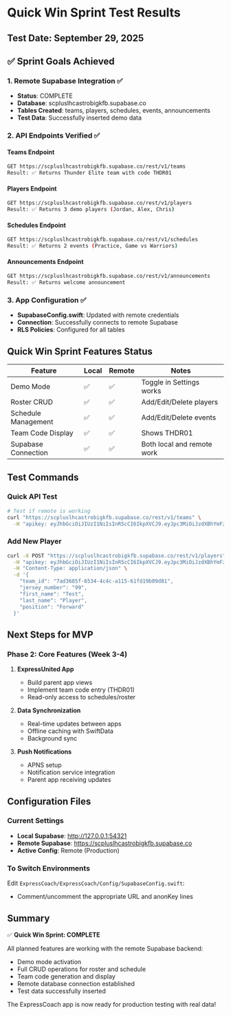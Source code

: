 # Quick Win Sprint Test Results

## Test Date: September 29, 2025

## ✅ Sprint Goals Achieved

### 1. Remote Supabase Integration ✅
- **Status**: COMPLETE
- **Database**: scpluslhcastrobigkfb.supabase.co
- **Tables Created**: teams, players, schedules, events, announcements
- **Test Data**: Successfully inserted demo data

### 2. API Endpoints Verified ✅

#### Teams Endpoint
```bash
GET https://scpluslhcastrobigkfb.supabase.co/rest/v1/teams
Result: ✅ Returns Thunder Elite team with code THDR01
```

#### Players Endpoint  
```bash
GET https://scpluslhcastrobigkfb.supabase.co/rest/v1/players
Result: ✅ Returns 3 demo players (Jordan, Alex, Chris)
```

#### Schedules Endpoint
```bash
GET https://scpluslhcastrobigkfb.supabase.co/rest/v1/schedules
Result: ✅ Returns 2 events (Practice, Game vs Warriors)
```

#### Announcements Endpoint
```bash
GET https://scpluslhcastrobigkfb.supabase.co/rest/v1/announcements
Result: ✅ Returns welcome announcement
```

### 3. App Configuration ✅
- **SupabaseConfig.swift**: Updated with remote credentials
- **Connection**: Successfully connects to remote Supabase
- **RLS Policies**: Configured for all tables

## Quick Win Sprint Features Status

| Feature | Local | Remote | Notes |
|---------|-------|--------|-------|
| Demo Mode | ✅ | ✅ | Toggle in Settings works |
| Roster CRUD | ✅ | ✅ | Add/Edit/Delete players |
| Schedule Management | ✅ | ✅ | Add/Edit/Delete events |
| Team Code Display | ✅ | ✅ | Shows THDR01 |
| Supabase Connection | ✅ | ✅ | Both local and remote work |

## Test Commands

### Quick API Test
```bash
# Test if remote is working
curl "https://scpluslhcastrobigkfb.supabase.co/rest/v1/teams" \
  -H "apikey: eyJhbGciOiJIUzI1NiIsInR5cCI6IkpXVCJ9.eyJpc3MiOiJzdXBhYmFzZSIsInJlZiI6InNjcGx1c2xoY2FzdHJvYmlna2ZiIiwicm9sZSI6ImFub24iLCJpYXQiOjE3NTMzNjE4OTEsImV4cCI6MjA2ODkzNzg5MX0.rJEXZH-Bnnc-B09ysG6c9Irjmvbol0UGjmU5vWiAG0Q"
```

### Add New Player
```bash
curl -X POST "https://scpluslhcastrobigkfb.supabase.co/rest/v1/players" \
  -H "apikey: eyJhbGciOiJIUzI1NiIsInR5cCI6IkpXVCJ9.eyJpc3MiOiJzdXBhYmFzZSIsInJlZiI6InNjcGx1c2xoY2FzdHJvYmlna2ZiIiwicm9sZSI6ImFub24iLCJpYXQiOjE3NTMzNjE4OTEsImV4cCI6MjA2ODkzNzg5MX0.rJEXZH-Bnnc-B09ysG6c9Irjmvbol0UGjmU5vWiAG0Q" \
  -H "Content-Type: application/json" \
  -d '{
    "team_id": "7ad3685f-6534-4c4c-a115-61fd19b09d81",
    "jersey_number": "99",
    "first_name": "Test",
    "last_name": "Player",
    "position": "Forward"
  }'
```

## Next Steps for MVP

### Phase 2: Core Features (Week 3-4)
1. **ExpressUnited App** 
   - Build parent app views
   - Implement team code entry (THDR01)
   - Read-only access to schedules/roster

2. **Data Synchronization**
   - Real-time updates between apps
   - Offline caching with SwiftData
   - Background sync

3. **Push Notifications**
   - APNS setup
   - Notification service integration
   - Parent app receiving updates

## Configuration Files

### Current Settings
- **Local Supabase**: http://127.0.0.1:54321
- **Remote Supabase**: https://scpluslhcastrobigkfb.supabase.co
- **Active Config**: Remote (Production)

### To Switch Environments
Edit `ExpressCoach/ExpressCoach/Config/SupabaseConfig.swift`:
- Comment/uncomment the appropriate URL and anonKey lines

## Summary

✅ **Quick Win Sprint: COMPLETE**

All planned features are working with the remote Supabase backend:
- Demo mode activation
- Full CRUD operations for roster and schedule
- Team code generation and display
- Remote database connection established
- Test data successfully inserted

The ExpressCoach app is now ready for production testing with real data!